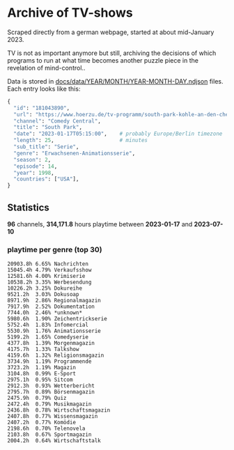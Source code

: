 # Archive of TV-shows

Scraped directly from a german webpage, started at about mid-January 2023.

TV is not as important anymore but still, archiving the decisions of which programs to run at what time
becomes another puzzle piece in the revelation of mind-control.. 

Data is stored in [docs/data/YEAR/MONTH/YEAR-MONTH-DAY.ndjson](docs/data/) files. 
Each entry looks like this:

```python
{
  "id": "181043890", 
  "url": "https://www.hoerzu.de/tv-programm/south-park-kohle-an-den-chefkoch/bid_181043890/", 
  "channel": "Comedy Central", 
  "title": "South Park", 
  "date": "2023-01-17T05:15:00",    # probably Europe/Berlin timezone 
  "length": 25,                     # minutes 
  "sub_title": "Serie", 
  "genre": "Erwachsenen-Animationsserie", 
  "season": 2, 
  "episode": 14, 
  "year": 1998, 
  "countries": ["USA"],
}
```

## Statistics

**96** channels, **314,171.8** hours playtime between **2023-01-17** and **2023-07-10**


### playtime per genre (top 30)

    20903.8h 6.65% Nachrichten
    15045.4h 4.79% Verkaufsshow
    12581.6h 4.00% Krimiserie
    10538.2h 3.35% Werbesendung
    10226.2h 3.25% Dokureihe
    9521.2h  3.03% Dokusoap
    8971.9h  2.86% Regionalmagazin
    7917.9h  2.52% Dokumentation
    7744.0h  2.46% *unknown*
    5980.6h  1.90% Zeichentrickserie
    5752.4h  1.83% Infomercial
    5530.9h  1.76% Animationsserie
    5199.2h  1.65% Comedyserie
    4377.8h  1.39% Morgenmagazin
    4175.7h  1.33% Talkshow
    4159.6h  1.32% Religionsmagazin
    3734.9h  1.19% Programmende
    3723.2h  1.19% Magazin
    3104.8h  0.99% E-Sport
    2975.1h  0.95% Sitcom
    2912.3h  0.93% Wetterbericht
    2795.7h  0.89% Börsenmagazin
    2475.9h  0.79% Quiz
    2472.4h  0.79% Musikmagazin
    2436.8h  0.78% Wirtschaftsmagazin
    2407.8h  0.77% Wissensmagazin
    2407.2h  0.77% Komödie
    2198.6h  0.70% Telenovela
    2103.8h  0.67% Sportmagazin
    2004.2h  0.64% Wirtschaftstalk
